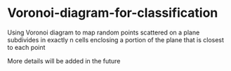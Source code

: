 # Voronoi-diagram-for-classification
Using Voronoi diagram to map random points scattered on a plane subdivides in exactly n cells enclosing a portion of the plane that is closest to each point

More details will be added in the future
